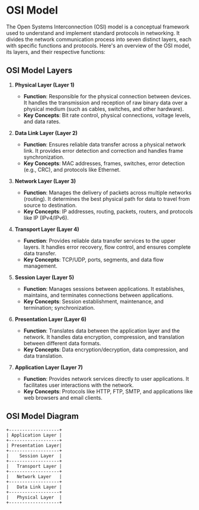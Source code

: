 # OSI Model

The Open Systems Interconnection (OSI) model is a conceptual framework used to understand and implement standard protocols in networking. It divides the network communication process into seven distinct layers, each with specific functions and protocols. Here's an overview of the OSI model, its layers, and their respective functions:

## OSI Model Layers

1. **Physical Layer (Layer 1)**
    - **Function**: Responsible for the physical connection between devices. It handles the transmission and reception of raw binary data over a physical medium (such as cables, switches, and other hardware).
    - **Key Concepts**: Bit rate control, physical connections, voltage levels, and data rates.

2. **Data Link Layer (Layer 2)**
    - **Function**: Ensures reliable data transfer across a physical network link. It provides error detection and correction and handles frame synchronization.
    - **Key Concepts**: MAC addresses, frames, switches, error detection (e.g., CRC), and protocols like Ethernet.

3. **Network Layer (Layer 3)**
    - **Function**: Manages the delivery of packets across multiple networks (routing). It determines the best physical path for data to travel from source to destination.
    - **Key Concepts**: IP addresses, routing, packets, routers, and protocols like IP (IPv4/IPv6).

4. **Transport Layer (Layer 4)**
    - **Function**: Provides reliable data transfer services to the upper layers. It handles error recovery, flow control, and ensures complete data transfer.
    - **Key Concepts**: TCP/UDP, ports, segments, and data flow management.

5. **Session Layer (Layer 5)**
    - **Function**: Manages sessions between applications. It establishes, maintains, and terminates connections between applications.
    - **Key Concepts**: Session establishment, maintenance, and termination; synchronization.

6. **Presentation Layer (Layer 6)**
    - **Function**: Translates data between the application layer and the network. It handles data encryption, compression, and translation between different data formats.
    - **Key Concepts**: Data encryption/decryption, data compression, and data translation.

7. **Application Layer (Layer 7)**
    - **Function**: Provides network services directly to user applications. It facilitates user interactions with the network.
    - **Key Concepts**: Protocols like HTTP, FTP, SMTP, and applications like web browsers and email clients.

## OSI Model Diagram

```plaintext
+-------------------+
| Application Layer |
+-------------------+
| Presentation Layer|
+-------------------+
|    Session Layer  |
+-------------------+
|   Transport Layer |
+-------------------+
|   Network Layer   |
+-------------------+
|   Data Link Layer |
+-------------------+
|   Physical Layer  |
+-------------------+
